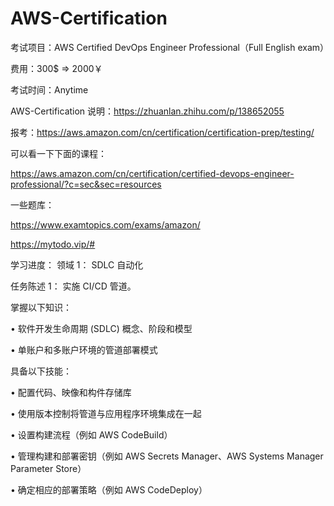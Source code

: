 # AWS-Certification

考试项目：AWS Certified DevOps Engineer Professional（Full English exam）

费用：300$ => 2000￥

考试时间：Anytime

AWS-Certification
说明：https://zhuanlan.zhihu.com/p/138652055

报考：https://aws.amazon.com/cn/certification/certification-prep/testing/

可以看一下下面的课程：

https://aws.amazon.com/cn/certification/certified-devops-engineer-professional/?c=sec&sec=resources



一些题库：

https://www.examtopics.com/exams/amazon/

https://mytodo.vip/#



学习进度：
领域 1： SDLC 自动化

任务陈述 1： 实施 CI/CD 管道。

掌握以下知识：

• 软件开发生命周期 (SDLC) 概念、阶段和模型

• 单账户和多账户环境的管道部署模式

具备以下技能：

• 配置代码、映像和构件存储库

• 使用版本控制将管道与应用程序环境集成在一起

• 设置构建流程（例如 AWS CodeBuild）

• 管理构建和部署密钥（例如 AWS Secrets Manager、AWS Systems Manager Parameter
Store）

• 确定相应的部署策略（例如 AWS CodeDeploy）
